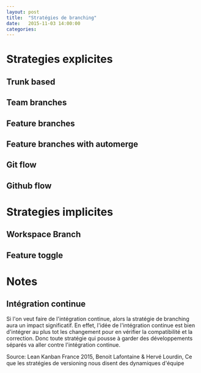 ```yaml
---
layout: post
title:  "Stratégies de branching"
date:   2015-11-03 14:00:00
categories:
---
```



# Strategies explicites

## Trunk based

## Team branches

## Feature branches

## Feature branches with automerge

## Git flow

## Github flow

# Strategies implicites

## Workspace Branch

## Feature toggle

# Notes

## Intégration continue

Si l'on veut faire de l'intégration continue, alors la stratégie de branching aura un impact significatif. En effet, l'idée de l'intégration continue est bien d'intégrer au plus tot les changement pour en vérifier la compatibilité et la correction. Donc toute stratégie qui pousse à garder des développements séparés va aller contre l'intégration continue.


Source: Lean Kanban France 2015, Benoit Lafontaine & Hervé Lourdin, Ce que les stratégies de versioning nous disent des dynamiques d'équipe